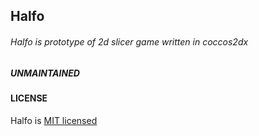 ## Halfo

###### Halfo is prototype of 2d slicer game written in coccos2dx

##### UNMAINTAINED

#### LICENSE

Halfo is [MIT licensed](LICENSE)
